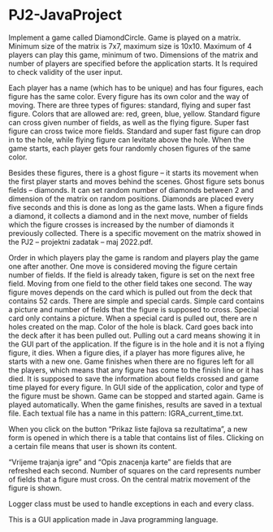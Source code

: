 # PJ2-JavaProject

Implement a game called DiamondCircle. Game is played on a matrix. Minimum size of the matrix is 7x7, maximum size is 10x10. Maximum of 4 players can play this game, minimum of two. Dimensions of the matrix and number of players are specified before the application starts. It Is required to check validity of the user input.

Each player has a name (which has to be unique) and has four figures, each figure has the same color. Every figure has its own color and the way of moving. There are three types of figures: standard, flying and super fast figure. Colors that are allowed are: red, green, blue, yellow. Standard figure can cross given number of fields, as well as the flying figure. Super fast figure can cross twice more fields. Standard and super fast figure can drop in to the hole, while flying figure can levitate above the hole. When the game starts, each player gets four randomly chosen figures of the same color.

Besides these figures, there is a ghost figure – it starts its movement when the first player starts and moves behind the scenes. Ghost figure sets bonus fields – diamonds. It can set random number of diamonds between 2 and dimension of the matrix on random positions. Diamonds are placed every five seconds and this is done as long as the game lasts. When a figure finds a diamond, it collects a diamond and in the next move, number of fields which the figure crosses is increased by the number of diamonds it previously collected.
There is a specific movement on the matrix showed in the PJ2 – projektni zadatak – maj 2022.pdf.

Order in which players play the game is random and players play the game one after another. One move is considered moving the figure certain number of fields. If the field is already taken, figure is set on the next free field. Moving from one field to the other field takes one second. The way figure moves depends on the card which is pulled out from the deck that contains 52 cards. There are simple and special cards. Simple card contains a picture and number of fields that the figure is supposed to cross. Special card only contains a picture. When a special card is pulled out, there are n holes created on the map. Color of the hole is black. Card goes back into the deck after it has been pulled out. Pulling out a card means showing it in the GUI part of the application. If the figure is in the hole and it is not a flying figure, it dies. When a figure dies, if a player has more figures alive, he starts with a new one. Game finishes when there are no figures left for all the players, which means that any figure has come to the finish line or it has died. It is supposed to save the information about fields crossed and game time played for every figure. In GUI side of the application, color and type of the figure must be shown. Game can be stopped and started again. Game is played automatically. When the game finishes, results are saved in a textual file. Each textual file has a name in this pattern: IGRA_current_time.txt.

When you click on the button “Prikaz liste fajlova sa rezultatima”, a new form is opened in which there is a table that contains list of files. Clicking on a certain file means that user is shown its content.

“Vrijeme trajanja igre” and “Opis znacenja karte” are fields that are refreshed each second. Number of squares on the card represents number of fields that a figure must cross. On the central matrix movement of the figure is shown.

Logger class must be used to handle exceptions in each and every class.

This is a GUI application made in Java programming language.
